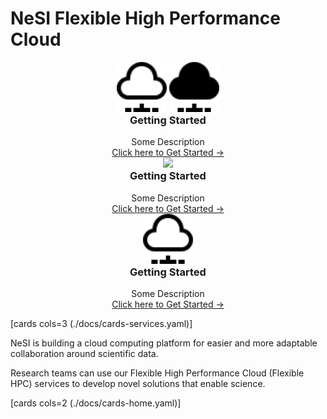 # NeSI Flexible High Performance Cloud

<div class="pillarwrapper">
    <div align="center" class="pillarcard"> 
        <img src="./assets/icons/iconmonstr-cloud-15.svg#only-light" width="80px" />
        <img src="./assets/icons/iconmonstr-cloud-14.svg#only-dark" width="80px" />
        <h3 style="margin-top:0px">Getting Started</h3>   
        <p style="margin-bottom: 0px">  
            Some Description
        </p> 
        <div class="card-btn-container">
            <a href="getting-started/home/">
                <span>Click here to Get Started &rarr; </span>
            </a>
        </div> 
    </div>
    <div align="center" class="pillarcard"> 
        <img src="img/vision-svgrepo-com.svg" width="80px" />  
        <h3 style="margin-top:0px">Getting Started</h3>   
        <p style="margin-bottom: 0px">  
            Some Description
        </p> 
        <div class="card-btn-container">
            <a href="getting-started/home/">
                <span>Click here to Get Started &rarr; </span>
            </a>
        </div> 
    </div>
    <div align="center" class="pillarcard"> 
        <img src="./assets/icons/iconmonstr-cloud-15.svg" width="80px" />  
        <h3 style="margin-top:0px">Getting Started</h3>   
        <p style="margin-bottom: 0px">  
            Some Description
        </p> 
        <div class="card-btn-container">
            <a href="getting-started/home/">
                <span>Click here to Get Started &rarr; </span>
            </a>
        </div> 
    </div>
</div>

[cards cols=3 (./docs/cards-services.yaml)]

NeSI is building a cloud computing platform for easier and more adaptable collaboration around scientific data.

Research teams can use our Flexible High Performance Cloud (Flexible HPC) services to develop novel solutions that enable science.

[cards cols=2 (./docs/cards-home.yaml)]

